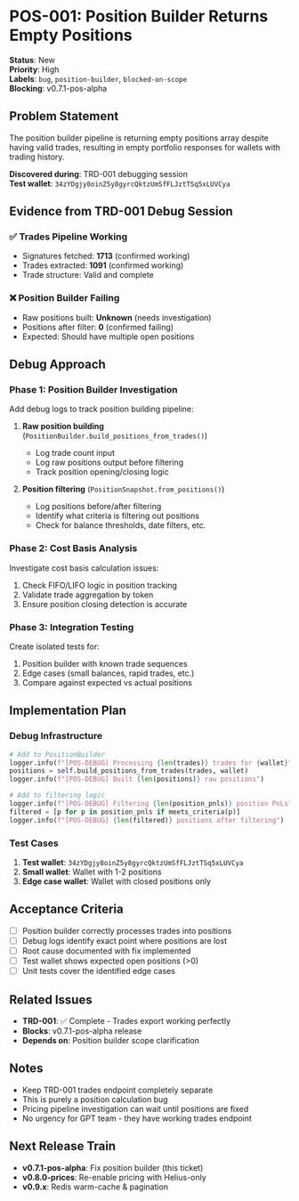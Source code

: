 # POS-001: Position Builder Returns Empty Positions

**Status**: New  
**Priority**: High  
**Labels**: `bug`, `position-builder`, `blocked-on-scope`  
**Blocking**: v0.7.1-pos-alpha  

## Problem Statement

The position builder pipeline is returning empty positions array despite having valid trades, resulting in empty portfolio responses for wallets with trading history.

**Discovered during**: TRD-001 debugging session  
**Test wallet**: `34zYDgjy8oinZ5y8gyrcQktzUmSfFLJztTSq5xLUVCya`

## Evidence from TRD-001 Debug Session

### ✅ Trades Pipeline Working
- Signatures fetched: **1713** (confirmed working)
- Trades extracted: **1091** (confirmed working)  
- Trade structure: Valid and complete

### ❌ Position Builder Failing
- Raw positions built: **Unknown** (needs investigation)
- Positions after filter: **0** (confirmed failing)
- Expected: Should have multiple open positions

## Debug Approach

### Phase 1: Position Builder Investigation
Add debug logs to track position building pipeline:

1. **Raw position building** (`PositionBuilder.build_positions_from_trades()`)
   - Log trade count input
   - Log raw positions output before filtering
   - Track position opening/closing logic

2. **Position filtering** (`PositionSnapshot.from_positions()`)
   - Log positions before/after filtering
   - Identify what criteria is filtering out positions
   - Check for balance thresholds, date filters, etc.

### Phase 2: Cost Basis Analysis
Investigate cost basis calculation issues:

1. Check FIFO/LIFO logic in position tracking
2. Validate trade aggregation by token
3. Ensure position closing detection is accurate

### Phase 3: Integration Testing
Create isolated tests for:

1. Position builder with known trade sequences
2. Edge cases (small balances, rapid trades, etc.)
3. Compare against expected vs actual positions

## Implementation Plan

### Debug Infrastructure
```python
# Add to PositionBuilder
logger.info(f"[POS-DEBUG] Processing {len(trades)} trades for {wallet}")
positions = self.build_positions_from_trades(trades, wallet)
logger.info(f"[POS-DEBUG] Built {len(positions)} raw positions")

# Add to filtering logic
logger.info(f"[POS-DEBUG] Filtering {len(position_pnls)} position PnLs")
filtered = [p for p in position_pnls if meets_criteria(p)]
logger.info(f"[POS-DEBUG] {len(filtered)} positions after filtering")
```

### Test Cases
1. **Test wallet**: `34zYDgjy8oinZ5y8gyrcQktzUmSfFLJztTSq5xLUVCya`
2. **Small wallet**: Wallet with 1-2 positions
3. **Edge case wallet**: Wallet with closed positions only

## Acceptance Criteria

- [ ] Position builder correctly processes trades into positions
- [ ] Debug logs identify exact point where positions are lost
- [ ] Root cause documented with fix implemented
- [ ] Test wallet shows expected open positions (>0)
- [ ] Unit tests cover the identified edge cases

## Related Issues

- **TRD-001**: ✅ Complete - Trades export working perfectly
- **Blocks**: v0.7.1-pos-alpha release
- **Depends on**: Position builder scope clarification

## Notes

- Keep TRD-001 trades endpoint completely separate
- This is purely a position calculation bug
- Pricing pipeline investigation can wait until positions are fixed
- No urgency for GPT team - they have working trades endpoint

## Next Release Train

- **v0.7.1-pos-alpha**: Fix position builder (this ticket)
- **v0.8.0-prices**: Re-enable pricing with Helius-only
- **v0.9.x**: Redis warm-cache & pagination 